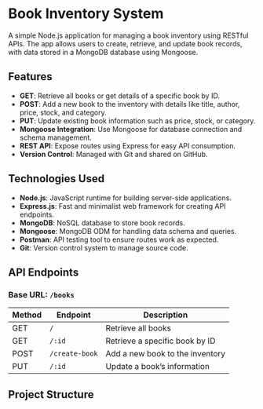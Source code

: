 # Book Inventory System

A simple Node.js application for managing a book inventory using RESTful APIs. The app allows users to create, retrieve, and update book records, with data stored in a MongoDB database using Mongoose.

## Features
- **GET**: Retrieve all books or get details of a specific book by ID.
- **POST**: Add a new book to the inventory with details like title, author, price, stock, and category.
- **PUT**: Update existing book information such as price, stock, or category.
- **Mongoose Integration**: Use Mongoose for database connection and schema management.
- **REST API**: Expose routes using Express for easy API consumption.
- **Version Control**: Managed with Git and shared on GitHub.

## Technologies Used
- **Node.js**: JavaScript runtime for building server-side applications.
- **Express.js**: Fast and minimalist web framework for creating API endpoints.
- **MongoDB**: NoSQL database to store book records.
- **Mongoose**: MongoDB ODM for handling data schema and queries.
- **Postman**: API testing tool to ensure routes work as expected.
- **Git**: Version control system to manage source code.

## API Endpoints

### Base URL: `/books`

| Method | Endpoint         | Description                      |
|--------|------------------|----------------------------------|
| GET    | `/`              | Retrieve all books               |
| GET    | `/:id`           | Retrieve a specific book by ID   |
| POST   | `/create-book`   | Add a new book to the inventory  |
| PUT    | `/:id`           | Update a book’s information      |

## Project Structure

